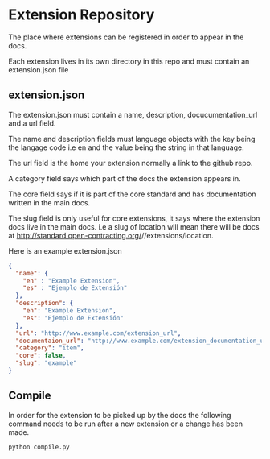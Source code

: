 # Extension Repository 

The place where extensions can be registered in order to appear in the docs.

Each extension lives in its own directory in this repo and must contain an extension.json file

## extension.json

The extension.json must contain a name, description, docucumentation_url and a url field. 

The name and description fields must language objects with the key being the langage code i.e en and the value being the string in that language.

The url field is the home your extension normally a link to the github repo.

A category field says which part of the docs the extension appears in.

The core field says if it is part of the core standard and has documentation written in the main docs.

The slug field is only useful for core extensions, it says where the extension docs live in the main docs. i.e a slug of location will mean there will be docs at 
http://standard.open-contracting.org/<version>/<lang>/extensions/location.

Here is an example extension.json

```json
{
  "name": {
    "en" : "Example Extension",
    "es" : "Ejemplo de Extensión"
  },
  "description": {
    "en": "Example Extension",
    "es": "Ejemplo de Extensión"
  },
  "url": "http://www.example.com/extension_url",
  "documentaion_url": "http://www.example.com/extension_documentation_url",
  "category": "item",
  "core": false,
  "slug": "example"
}
```

## Compile 

In order for the extension to be picked up by the docs the following command needs to be run after a new extension or a change has been made.

`python compile.py`

